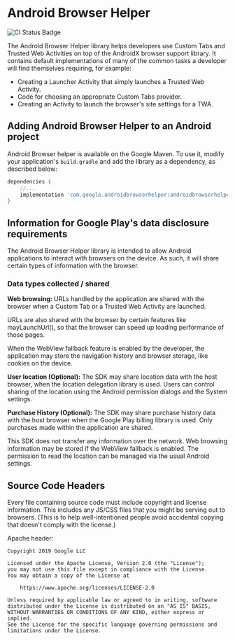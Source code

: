 # Android Browser Helper

![CI Status Badge](https://github.com/GoogleChrome/android-browser-helper/workflows/Android%20CI/badge.svg)

The Android Browser Helper library helps developers use Custom Tabs and Trusted
Web Activities on top of the AndroidX browser support library.
It contains default implementations of many of the common tasks a
developer will find themselves requiring, for example:

* Creating a Launcher Activity that simply launches a Trusted Web Activity.
* Code for choosing an appropriate Custom Tabs provider.
* Creating an Activity to launch the browser's site settings for a TWA.

## Adding Android Browser Helper to an Android project

Android Browser helper is available on the Google Maven. To use it, modify your application's
`build.gradle` and add the library as a dependency, as described below:

```gradle
dependencies {
    //...
    implementation 'com.google.androidbrowserhelper:androidbrowserhelper:1.3.2'
}

``` 

## Information for Google Play's data disclosure requirements

The Android Browser Helper library is intended to allow Android applications to interact with
browsers on the device. As such, it will share certain types of information with the browser.

### Data types collected / shared

**Web browsing:** URLs handled by the application are shared with the browser when a Custom Tab
or a Trusted Web Activity are launched.

URLs are also shared with the browser by certain features like mayLaunchUrl(), so that the
browser can speed up loading performance of those pages.

When the WebView fallback feature  is enabled by the developer, the application may store the
navigation history and browser storage, like cookies on the device.

**User location (Optional):** The SDK may share location data with the host browser, when the
location delegation library is used. Users can control sharing of the location using the
Android permission dialogs and the System settings. 

**Purchase History (Optional):** The SDK may share purchase history data with the host browser
when the Google Play billing library is used. Only purchases made within the application are
shared.

This SDK does not transfer any information over the network. Web browsing information may be
stored if the WebView fallback is enabled. The permission to read the location can be managed
via the usual Android settings.
  
## Source Code Headers

Every file containing source code must include copyright and license
information. This includes any JS/CSS files that you might be serving out to
browsers. (This is to help well-intentioned people avoid accidental copying that
doesn't comply with the license.)

Apache header:

    Copyright 2019 Google LLC

    Licensed under the Apache License, Version 2.0 (the "License");
    you may not use this file except in compliance with the License.
    You may obtain a copy of the License at

        https://www.apache.org/licenses/LICENSE-2.0

    Unless required by applicable law or agreed to in writing, software
    distributed under the License is distributed on an "AS IS" BASIS,
    WITHOUT WARRANTIES OR CONDITIONS OF ANY KIND, either express or implied.
    See the License for the specific language governing permissions and
    limitations under the License.
